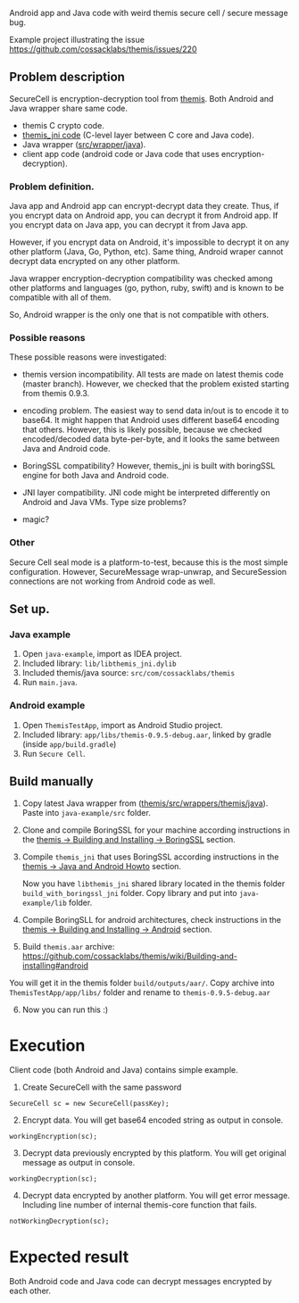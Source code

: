 Android app and Java code with weird themis secure cell / secure message bug.


Example project illustrating the issue https://github.com/cossacklabs/themis/issues/220

## Problem description

SecureCell is encryption-decryption tool from [themis](https://github.com/cossacklabs/themis). Both Android and Java wrapper share same code.

- themis C crypto code.
- [themis_jni code](https://github.com/cossacklabs/themis/tree/master/jni) (C-level layer between C core and Java code).
- Java wrapper ([src/wrapper/java](https://github.com/cossacklabs/themis/tree/master/src/wrappers/themis/java/com/cossacklabs/themis)).
- client app code (android code or Java code that uses encryption-decryption).

### Problem definition.

Java app and Android app can encrypt-decrypt data they create. Thus, if you encrypt data on Android app, you can decrypt it from Android app. If you encrypt data on Java app, you can decrypt it from Java app. 

However, if you encrypt data on Android, it's impossible to decrypt it on any other platform (Java, Go, Python, etc). Same thing, Android wraper cannot decrypt data encrypted on any other platform. 

Java wrapper encryption-decryption compatibility was checked among other platforms and languages (go, python, ruby, swift) and is known to be compatible with all of them.

So, Android wrapper is the only one that is not compatible with others.


### Possible reasons

These possible reasons were investigated:

- themis version incompatibility. All tests are made on latest themis code (master branch). However, we checked that the problem existed starting from themis 0.9.3.

- encoding problem. The easiest way to send data in/out is to encode it to base64. It might happen that Android uses different base64 encoding that others. However, this is likely possible, because we checked encoded/decoded data byte-per-byte, and it looks the same between Java and Android code.

- BoringSSL compatibility? However, themis_jni is built with boringSSL engine for both Java and Android code. 

- JNI layer compatibility. JNI code might be interpreted differently on Android and Java VMs. Type size problems?

- magic?

### Other

Secure Cell seal mode is a platform-to-test, because this is the most simple configuration. However, SecureMessage wrap-unwrap, and SecureSession connections are not working from Android code as well.


## Set up.

### Java example

1. Open `java-example`, import as IDEA project.
2. Included library: `lib/libthemis_jni.dylib`
3. Included themis/java source: `src/com/cossacklabs/themis`
4. Run `main.java`.

### Android example

1. Open `ThemisTestApp`, import as Android Studio project.
2. Included library: `app/libs/themis-0.9.5-debug.aar`, linked by gradle (inside `app/build.gradle`)
2. Run `Secure Cell`.


## Build manually

1. Copy latest Java wrapper from ([themis/src/wrappers/themis/java](https://github.com/cossacklabs/themis/tree/master/src/wrappers/themis/java/com/cossacklabs/themis)). Paste into `java-example/src` folder.

2. Clone and compile BoringSSL for your machine according instructions in the [themis -> Building and Installing -> BoringSSL](https://github.com/cossacklabs/themis/wiki/Building-and-installing#boringssl) section. 

3. Compile `themis_jni` that uses BoringSSL according instructions in the [themis -> Java and Android Howto](https://github.com/cossacklabs/themis/wiki/Java-and-Android-Howto#building-themis-for-java) section.

   Now you have `libthemis_jni` shared library located in the themis folder `build_with_boringssl_jni` folder. Copy library and put into `java-example/lib` folder.

4. Compile BoringSLL for android architectures, check instructions in the [themis -> Building and Installing -> Android](https://github.com/cossacklabs/themis/wiki/Building-and-installing#android) section. 

5. Build `themis.aar` archive:
https://github.com/cossacklabs/themis/wiki/Building-and-installing#android

  You will get it in the themis folder `build/outputs/aar/`. Copy archive into `ThemisTestApp/app/libs/` folder and rename to `themis-0.9.5-debug.aar`

6. Now you can run this :)



# Execution

Client code (both Android and Java) contains simple example.

1. Create SecureCell with the same password
 
```
SecureCell sc = new SecureCell(passKey);
```

2. Encrypt data. You will get base64 encoded string as output in console.


```
workingEncryption(sc);
```

3. Decrypt data previously encrypted by this platform. You will get original message as output in console.

```
workingDecryption(sc);
```

4. Decrypt data encrypted by another platform. You will get error message. Including line number of internal themis-core function that fails.

```
notWorkingDecryption(sc);
```

# Expected result

Both Android code and Java code can decrypt messages encrypted by each other.
